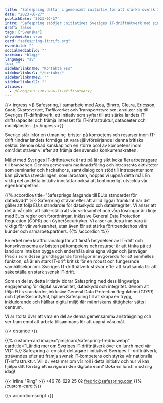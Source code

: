```yaml
---
title: "Safespring deltar i gemensamt initiativ för att stärka svensk IT-drift"
date: "2023-06-27"
publishDate: "2023-06-27"
intro: "Safespring stödjer initiativet Sveriges IT-driftnätverk med sin expertis och dedikation till digital suveränitet, dataskydd och GDPR-efterlevnad."
draft: false
tags: ["Svenska"]
showthedate: true
card: "safespring-itdrift.svg"
eventbild: ""
socialmediabild: ""
section: "blogg"
language: "sv"
toc: ""
sidebarlinkname: "Kontakta oss"
sidebarlinkurl: "/kontakt/"
sidebarlinkname2: ""
sidebarlinkurl2: ""
aliases:
  - /blogg/2023/2023-06-it-driftnatverk/
---
```


{{< ingress >}}
Safespring, i samarbete med Atea, Binero, Cleura, Ericsson, Saab, Skatteverket, Trafikverket och Transportstyrelsen, ansluter sig till Sveriges IT-driftnätverk, ett initiativ som syftar till att stärka landets IT-driftskapacitet och främja intresset för IT-infrastruktur, datacenter och molntjänster.
{{< /ingress >}}

Sverige står inför en utmaning: bristen på kompetens och resurser inom IT-drift hindrar landets förmåga att vara självförsörjande i denna kritiska sektor. Genom ökad kunskap och en större pool av kompetens inom området strävar vi efter att främja den svenska konkurrenskraften.

Målet med Sveriges IT-driftnätverk är att på lång sikt locka fler arbetstagare till branschen. Genom gemensam marknadsföring och intressanta aktiviteter som seminarier och hackathons, samt dialog och stöd till intressenter som kan påverka utvecklingen, som lärosäten, hoppas vi uppnå detta mål. En viktig del av detta initiativ innefattar också att kontinuerligt utveckla vår egen kompetens.

{{% accordion title="Safesprings åtagande till EU:s standarder för dataskydd" %}}
Safespring strävar efter att alltid ligga i framkant när det gäller att följa EU:s standarder för dataskydd och dataintegritet. Vi anser att det är vår plikt att säkerställa att vår verksamhet och våra lösningar är i linje med EU:s regler och förordningar, inklusive General Data Protection Regulation (GDPR) och CyberSecurityAct. Vi anser att detta inte bara är viktigt för vår verksamhet, utan även för att stärka förtroendet hos våra kunder och samarbetspartners.
{{% /accordion %}}

En enkel men kraftfull analogi för att förstå betydelsen av IT-drift och konsekvenserna av bristen på kompetens och resurser är att tänka på ett land som inte kan bygga och underhålla sina egna vägar och järnvägar. Precis som dessa grundläggande förmågor är avgörande för ett samhälles funktion, så är en stark IT-drift kritisk för en robust och fungerande samhällsekonomi. Sveriges IT-driftnätverk strävar efter att kraftsamla för att säkerställa en stark svensk IT-drift.

Som en del av detta initiativ bidrar Safespring med dess långvariga engagemang för digital suveränitet, dataskydd och integritet. Genom att följa EU:s standarder, inklusive General Data Protection Regulation (GDPR) och CyberSecurityAct, hjälper Safespring till att skapa en trygg, inkluderande och hållbar digital miljö där människans rättigheter sätts i centrum.

Vi är stolta över att vara en del av denna gemensamma ansträngning och ser fram emot att arbeta tillsammans för att uppnå våra mål.

{{< distance >}}

{{% custom-card image="/img/card/safespring-fredric.webp" cardtitle="Lär dig mer om Sveriges IT-driftnätverk över en lunch med vår VD" %}}
Safespring är en stolt deltagare i initiativet Sveriges IT-driftnätverk, strävandes efter att främja svensk IT-kompetens och styrka vår nationella IT-infrastruktur. Vill du veta mer om vår roll i detta initiativ och hur vi kan hjälpa ditt företag att navigera i den digitala eran? Boka en lunch med mig idag!

{{< inline "Ring" >}} +46 76-629 25 02
[fredric@safespring.com](mailto:fredric.wallsten@safespring.com)
{{% /custom-card %}}

{{< accordion-script >}}
